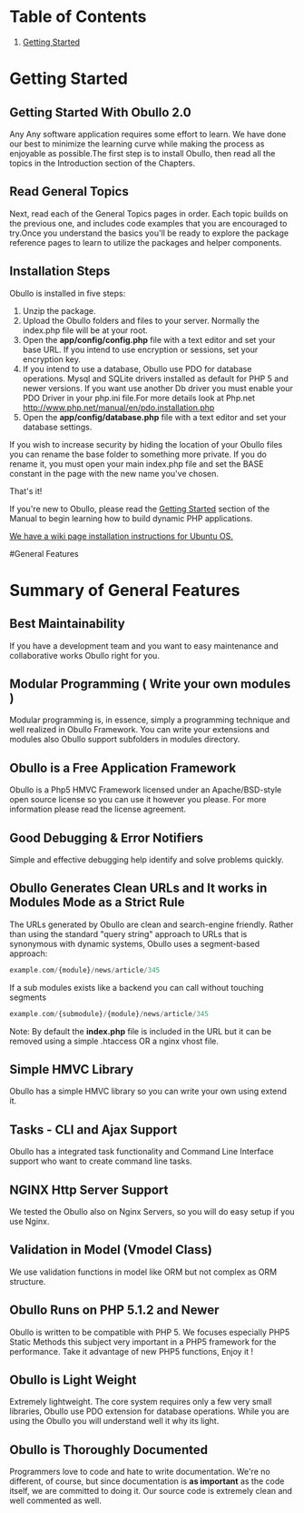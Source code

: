 

# Table of Contents
1. [Getting Started](#gettingstarted)

# Getting Started


Getting Started With Obullo 2.0
------
Any Any software application requires some effort to learn. We have done our best to minimize the learning curve while making the process as enjoyable as possible.The first step is to install Obullo, then read all the topics in the Introduction section of the Chapters.

Read General Topics
------
Next, read each of the General Topics pages in order. Each topic builds on the previous one, and includes code examples that you are encouraged to try.Once you understand the basics you'll be ready to explore the package reference pages to learn to utilize the packages and helper components.

Installation Steps
------
Obullo is installed in five steps:

1. Unzip the package.
2. Upload the Obullo folders and files to your server. Normally the index.php file will be at your root.
3. Open the **app/config/config.php** file with a text editor and set your base URL. If you intend to use encryption or sessions, set your encryption key.
4. If you intend to use a database, Obullo use PDO for database operations. Mysql and SQLite drivers installed as default for PHP 5 and newer versions.
If you want use another Db driver you must enable your PDO Driver in your php.ini file.For more details look at Php.net http://www.php.net/manual/en/pdo.installation.php
5. Open the **app/config/database.php** file with a text editor and set your database settings.

If you wish to increase security by hiding the location of your Obullo files you can rename the base folder to something more private. If you do rename it, you must open your main index.php file and set the BASE constant in the page with the new name you've chosen.

That's it!

If you're new to Obullo, please read the [Getting Started](http://obullo.com/user_guide/en/1.0.1/getting-started.html) section of the Manual to begin learning how to build dynamic PHP applications.

[We have a wiki page installation instructions for Ubuntu OS.](http://wiki.obullo.com/#setting_up_php_and_obullo_framework_under_the_ubuntu)



#General Features

Summary of General Features
======

Best Maintainability
------
If you have a development team and you want to easy maintenance and collaborative works Obullo right for you.

Modular Programming ( Write your own modules )
------
Modular programming is, in essence, simply a programming technique and well realized in Obullo Framework. You can write your extensions and modules also Obullo support subfolders in modules directory.

Obullo is a Free Application Framework
------
Obullo is a Php5 HMVC Framework licensed under an Apache/BSD-style open source license so you can use it however you please. For more information please read the license agreement.

Good Debugging & Error Notifiers
------
Simple and effective debugging help identify and solve problems quickly.

Obullo Generates Clean URLs and It works in Modules Mode as a Strict Rule
------
The URLs generated by Obullo are clean and search-engine friendly. Rather than using the standard "query string" approach to URLs that is synonymous with dynamic systems, Obullo uses a segment-based approach:
``` php
example.com/{module}/news/article/345
```
If a sub modules exists like a backend you can call without touching segments
``` php
example.com/{submodule}/{module}/news/article/345
```
Note: By default the **index.php** file is included in the URL but it can be removed using a simple .htaccess OR a nginx vhost file.

Simple HMVC Library
------
Obullo has a simple HMVC library so you can write your own using extend it.

Tasks - CLI and Ajax Support
------
Obullo has a integrated task functionality and Command Line Interface support who want to create command line tasks.

NGINX Http Server Support
------
We tested the Obullo also on Nginx Servers, so you will do easy setup if you use Nginx.

Validation in Model (Vmodel Class)
------
We use validation functions in model like ORM but not complex as ORM structure.

Obullo Runs on PHP 5.1.2 and Newer
------
Obullo is written to be compatible with PHP 5. We focuses especially PHP5 Static Methods this subject very important in a PHP5 framework for the performance.
Take it advantage of new PHP5 functions, Enjoy it !

Obullo is Light Weight
------
Extremely lightweight. The core system requires only a few very small libraries, Obullo use PDO extension for database operations. While you are using the Obullo you will understand well it why its light.

Obullo is Thoroughly Documented
------
Programmers love to code and hate to write documentation. We're no different, of course, but since documentation is **as important** as the code itself, we are committed to doing it. Our source code is extremely clean and well commented as well.


